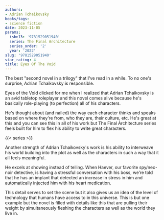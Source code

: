 ```yaml
---
authors:
- Adrian Tchaikovsky
books/tags:
- science fiction
date: 2023-11-05
params:
  isbn13: '9781529051940'
  series: The Final Architecture
  series_order: '2'
  year: '2022'
slug: '9781529051940'
star_rating: 4
title: Eyes Of The Void
---
```


The best "second novel in a trilogy" that I've read in a while. To no one's surprise, Adrian Tchaikovsky is responsible.

Eyes of the Void clicked for me when I realized that Adrian Tchaikovsky is an avid tabletop roleplayer and this novel comes alive because he's basically role-playing (to perfection) all of his characters.

He's thought about (and nailed) the way each character thinks and speaks based on where they're from, who they are, their culture, etc. He's great at this and you can see this in all of his work but The Final Architecture series feels built for him to flex his ability to write great characters.

<!--more-->

{{< series >}}

Another strength of Adrian Tchaikovsky's work is his ability to interweave his world building into the plot as well as the characters in such a way that it all feels meaningful.

He excels at showing instead of telling. When Haever, our favorite spy/neo-noir detective, is having a stressful conversation with his boss, we're told that he has an implant that detected an increase in stress in him and automatically injected him with his heart medication.

This detail serves to set the scene but it also gives us an idea of the level of technology that humans have access to in this universe. This is but one example but the novel is filled with details like this that are pulling their weight by simultaneously fleshing the characters as well as the world they live in.
